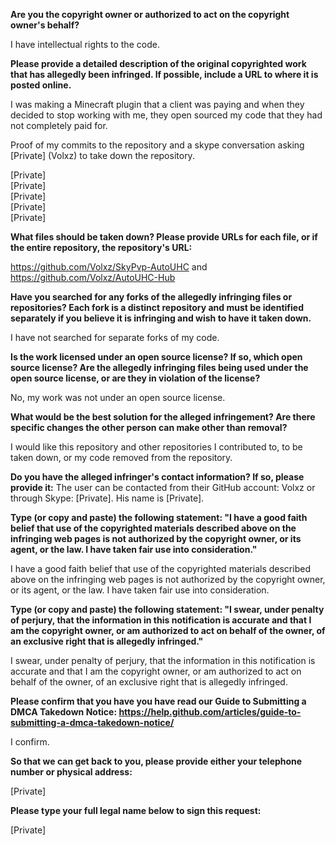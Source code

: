 **Are you the copyright owner or authorized to act on the copyright owner's behalf?**

I have intellectual rights to the code.

**Please provide a detailed description of the original copyrighted work that has allegedly been infringed. If possible, include a URL to where it is posted online.**

I was making a Minecraft plugin that a client was paying and when they decided to stop working with me, they open sourced my code that they had not completely paid for.

Proof of my commits to the repository and a skype conversation asking [Private] (Volxz) to take down the repository.

[Private]  
[Private]  
[Private]  
[Private]  
[Private]  

**What files should be taken down? Please provide URLs for each file, or if the entire repository, the repository's URL:** 

https://github.com/Volxz/SkyPvp-AutoUHC and https://github.com/Volxz/AutoUHC-Hub

**Have you searched for any forks of the allegedly infringing files or repositories? Each fork is a distinct repository and must be identified separately if you believe it is infringing and wish to have it taken down.**

I have not searched for separate forks of my code.

**Is the work licensed under an open source license? If so, which open source license? Are the allegedly infringing files being used under the open source license, or are they in violation of the license?**

No, my work was not under an open source license.

**What would be the best solution for the alleged infringement? Are there specific changes the other person can make other than removal?**

I would like this repository and other repositories I contributed to, to be taken down, or my code removed from the repository.

**Do you have the alleged infringer's contact information? If so, please provide it:**
The user can be contacted from their GitHub account: Volxz or through Skype: [Private]. His name is [Private].

**Type (or copy and paste) the following statement: "I have a good faith belief that use of the copyrighted materials described above on the infringing web pages is not authorized by the copyright owner, or its agent, or the law. I have taken fair use into consideration."**

I have a good faith belief that use of the copyrighted materials described above on the infringing web pages is not authorized by the copyright owner, or its agent, or the law. I have taken fair use into consideration.

**Type (or copy and paste) the following statement: "I swear, under penalty of perjury, that the information in this notification is accurate and that I am the copyright owner, or am authorized to act on behalf of the owner, of an exclusive right that is allegedly infringed."**

I swear, under penalty of perjury, that the information in this notification is accurate and that I am the copyright owner, or am authorized to act on behalf of the owner, of an exclusive right that is allegedly infringed.

**Please confirm that you have you have read our Guide to Submitting a DMCA Takedown Notice: https://help.github.com/articles/guide-to-submitting-a-dmca-takedown-notice/**

I confirm.

**So that we can get back to you, please provide either your telephone number or physical address:**

[Private]

**Please type your full legal name below to sign this request:**

[Private]
